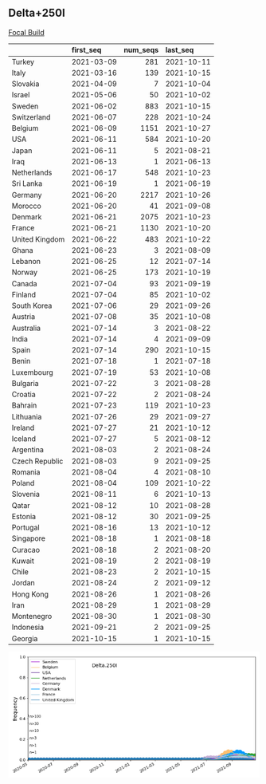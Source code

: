 

## Delta+250I
[Focal Build](https://nextstrain.org/groups/neherlab/ncov/Delta.250I?c=gt-S_250)

|                | first_seq   |   num_seqs | last_seq   |
|:---------------|:------------|-----------:|:-----------|
| Turkey         | 2021-03-09  |        281 | 2021-10-11 |
| Italy          | 2021-03-16  |        139 | 2021-10-15 |
| Slovakia       | 2021-04-09  |          7 | 2021-10-04 |
| Israel         | 2021-05-06  |         50 | 2021-10-02 |
| Sweden         | 2021-06-02  |        883 | 2021-10-15 |
| Switzerland    | 2021-06-07  |        228 | 2021-10-24 |
| Belgium        | 2021-06-09  |       1151 | 2021-10-27 |
| USA            | 2021-06-11  |        584 | 2021-10-20 |
| Japan          | 2021-06-11  |          5 | 2021-08-21 |
| Iraq           | 2021-06-13  |          1 | 2021-06-13 |
| Netherlands    | 2021-06-17  |        548 | 2021-10-23 |
| Sri Lanka      | 2021-06-19  |          1 | 2021-06-19 |
| Germany        | 2021-06-20  |       2217 | 2021-10-26 |
| Morocco        | 2021-06-20  |         41 | 2021-09-08 |
| Denmark        | 2021-06-21  |       2075 | 2021-10-23 |
| France         | 2021-06-21  |       1130 | 2021-10-20 |
| United Kingdom | 2021-06-22  |        483 | 2021-10-22 |
| Ghana          | 2021-06-23  |          3 | 2021-08-09 |
| Lebanon        | 2021-06-25  |         12 | 2021-07-14 |
| Norway         | 2021-06-25  |        173 | 2021-10-19 |
| Canada         | 2021-07-04  |         93 | 2021-09-19 |
| Finland        | 2021-07-04  |         85 | 2021-10-02 |
| South Korea    | 2021-07-06  |         29 | 2021-09-26 |
| Austria        | 2021-07-08  |         35 | 2021-10-08 |
| Australia      | 2021-07-14  |          3 | 2021-08-22 |
| India          | 2021-07-14  |          4 | 2021-09-09 |
| Spain          | 2021-07-14  |        290 | 2021-10-15 |
| Benin          | 2021-07-18  |          1 | 2021-07-18 |
| Luxembourg     | 2021-07-19  |         53 | 2021-10-08 |
| Bulgaria       | 2021-07-22  |          3 | 2021-08-28 |
| Croatia        | 2021-07-22  |          2 | 2021-08-24 |
| Bahrain        | 2021-07-23  |        119 | 2021-10-23 |
| Lithuania      | 2021-07-26  |         29 | 2021-09-27 |
| Ireland        | 2021-07-27  |         21 | 2021-10-12 |
| Iceland        | 2021-07-27  |          5 | 2021-08-12 |
| Argentina      | 2021-08-03  |          2 | 2021-08-24 |
| Czech Republic | 2021-08-03  |          9 | 2021-09-25 |
| Romania        | 2021-08-04  |          4 | 2021-08-10 |
| Poland         | 2021-08-04  |        109 | 2021-10-22 |
| Slovenia       | 2021-08-11  |          6 | 2021-10-13 |
| Qatar          | 2021-08-12  |         10 | 2021-08-28 |
| Estonia        | 2021-08-12  |         30 | 2021-09-25 |
| Portugal       | 2021-08-16  |         13 | 2021-10-12 |
| Singapore      | 2021-08-18  |          1 | 2021-08-18 |
| Curacao        | 2021-08-18  |          2 | 2021-08-20 |
| Kuwait         | 2021-08-19  |          2 | 2021-08-19 |
| Chile          | 2021-08-23  |          2 | 2021-10-15 |
| Jordan         | 2021-08-24  |          2 | 2021-09-12 |
| Hong Kong      | 2021-08-26  |          1 | 2021-08-26 |
| Iran           | 2021-08-29  |          1 | 2021-08-29 |
| Montenegro     | 2021-08-30  |          1 | 2021-08-30 |
| Indonesia      | 2021-09-21  |          2 | 2021-09-25 |
| Georgia        | 2021-10-15  |          1 | 2021-10-15 |

![Overall trends Delta.250I](/overall_trends_figures/overall_trends_Delta.250I.png)